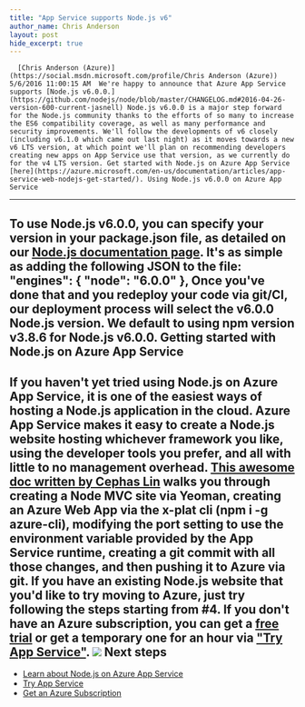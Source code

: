 ```yaml
---
title: "App Service supports Node.js v6"
author_name: Chris Anderson 
layout: post
hide_excerpt: true
---
```

      [Chris Anderson (Azure)](https://social.msdn.microsoft.com/profile/Chris Anderson (Azure))  5/6/2016 11:00:15 AM  We're happy to announce that Azure App Service supports [Node.js v6.0.0.](https://github.com/nodejs/node/blob/master/CHANGELOG.md#2016-04-26-version-600-current-jasnell) Node.js v6.0.0 is a major step forward for the Node.js community thanks to the efforts of so many to increase the ES6 compatibility coverage, as well as many performance and security improvements. We'll follow the developments of v6 closely (including v6.1.0 which came out last night) as it moves towards a new v6 LTS version, at which point we'll plan on recommending developers creating new apps on App Service use that version, as we currently do for the v4 LTS version. Get started with Node.js on Azure App Service [here](https://azure.microsoft.com/en-us/documentation/articles/app-service-web-nodejs-get-started/). Using Node.js v6.0.0 on Azure App Service
-----------------------------------------

 To use Node.js v6.0.0, you can specify your version in your package.json file, as detailed on our [Node.js documentation page](https://azure.microsoft.com/en-us/documentation/articles/app-service-web-nodejs-get-started/#use-a-specific-nodejs-engine). It's as simple as adding the following JSON to the file:  "engines": { "node": "6.0.0" },  Once you've done that and you redeploy your code via git/CI, our deployment process will select the v6.0.0 Node.js version. We default to using npm version v3.8.6 for Node.js v6.0.0. Getting started with Node.js on Azure App Service
-------------------------------------------------

 If you haven't yet tried using Node.js on Azure App Service, it is one of the easiest ways of hosting a Node.js application in the cloud. Azure App Service makes it easy to create a Node.js website hosting whichever framework you like, using the developer tools you prefer, and all with little to no management overhead. [This awesome doc written by Cephas Lin](https://azure.microsoft.com/en-us/documentation/articles/app-service-web-nodejs-get-started/) walks you through creating a Node MVC site via Yeoman, creating an Azure Web App via the x-plat cli (npm i -g azure-cli), modifying the port setting to use the environment variable provided by the App Service runtime, creating a git commit with all those changes, and then pushing it to Azure via git. If you have an existing Node.js website that you'd like to try moving to Azure, just try following the steps starting from #4. If you don't have an Azure subscription, you can get a [free trial](https://azure.microsoft.com/en-us/pricing/free-trial/) or get a temporary one for an hour via ["Try App Service"](https://tryappservice.azure.com/). ![](http://i.imgur.com/BLvm30E.png) Next steps
----------

  - [Learn about Node.js on Azure App Service](https://azure.microsoft.com/en-us/documentation/articles/app-service-web-nodejs-get-started/)
 - [Try App Service](https://tryappservice.azure.com/)
 - [Get an Azure Subscription](https://azure.microsoft.com/en-us/pricing/free-trial/)
      